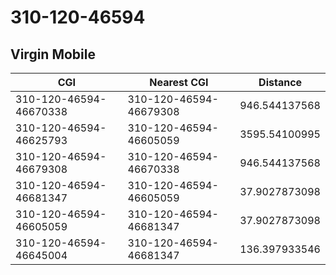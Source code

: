 # 310-120-46594
## Virgin Mobile


| CGI | Nearest CGI | Distance |
|-----|-------------|----------|
| 310-120-46594-46670338 | 310-120-46594-46679308 | 946.544137568 |
| 310-120-46594-46625793 | 310-120-46594-46605059 | 3595.54100995 |
| 310-120-46594-46679308 | 310-120-46594-46670338 | 946.544137568 |
| 310-120-46594-46681347 | 310-120-46594-46605059 | 37.9027873098 |
| 310-120-46594-46605059 | 310-120-46594-46681347 | 37.9027873098 |
| 310-120-46594-46645004 | 310-120-46594-46681347 | 136.397933546 |
